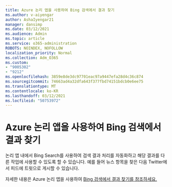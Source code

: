 ```yaml
---
title: Azure 논리 앱을 사용하여 Bing 검색에서 결과 찾기
ms.author: v-aiyengar
author: AshaIyengar21
manager: dansimp
ms.date: 03/12/2021
ms.audience: Admin
ms.topic: article
ms.service: o365-administration
ROBOTS: NOINDEX, NOFOLLOW
localization_priority: Normal
ms.collection: Adm_O365
ms.custom:
- "9005302"
- "9212"
ms.openlocfilehash: 3859e8de3dc97701eac97a9447efa28d4c36c874
ms.sourcegitcommit: 74663ad4a32dfa643f377fbd74151bdcb0e6ee75
ms.translationtype: MT
ms.contentlocale: ko-KR
ms.lasthandoff: 03/12/2021
ms.locfileid: "50753972"
---
```

# <a name="find-results-in-bing-search-by-using-azure-logic-apps"></a>Azure 논리 앱을 사용하여 Bing 검색에서 결과 찾기

논리 앱 내에서 Bing Search를 사용하여 검색 결과 처리를 자동화하고 해당 결과를 다른 작업에 사용할 수 있도록 할 수 있습니다. 예를 들어 뉴스 항목을 찾은 다음 Twitter에서 피드에 트윗으로 게시할 수 있습니다.

자세한 내용은 Azure 논리 앱을 사용하여 [Bing 검색에서 결과 찾기를 참조하세요.](https://go.microsoft.com/fwlink/?linkid=2151928)